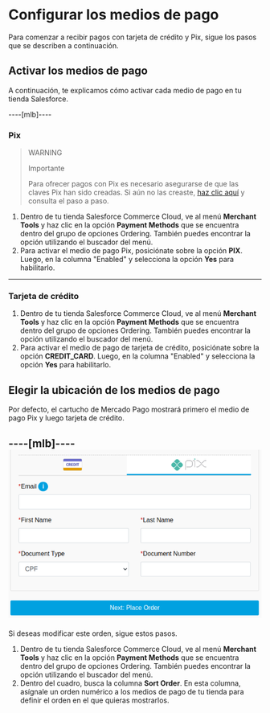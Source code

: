 # Configurar los medios de pago

Para comenzar a recibir pagos con tarjeta de crédito y Pix, sigue los pasos que se describen a continuación.

## Activar los medios de pago

A continuación, te explicamos cómo activar cada medio de pago en tu tienda Salesforce.

----[mlb]----
### Pix

> WARNING
>
> Importante
>
> Para ofrecer pagos con Pix es necesario asegurarse de que las claves Pix han sido creadas. Si aún no las creaste, [haz clic aquí](https://www.youtube.com/watch?v=60tApKYVnkA) y consulta el paso a paso.

1. Dentro de tu tienda Salesforce Commerce Cloud, ve al menú **Merchant Tools** y haz clic en la opción **Payment Methods** que se encuentra dentro del grupo de opciones Ordering. También puedes encontrar la opción utilizando el buscador del menú.
2. Para activar el medio de pago Pix, posiciónate sobre la opción **PIX**. Luego, en la columna "Enabled" y selecciona la opción **Yes** para habilitarlo.
------------

### Tarjeta de crédito

1. Dentro de tu tienda Salesforce Commerce Cloud, ve al menú **Merchant Tools** y haz clic en la opción **Payment Methods** que se encuentra dentro del grupo de opciones Ordering. También puedes encontrar la opción utilizando el buscador del menú.
2. Para activar el medio de pago de tarjeta de crédito, posiciónate sobre la opción **CREDIT_CARD**. Luego, en la columna "Enabled" y selecciona la opción **Yes** para habilitarlo.

## Elegir la ubicación de los medios de pago

Por defecto, el cartucho de Mercado Pago mostrará primero el medio de pago Pix y luego tarjeta de crédito. 

----[mlb]----
![payment-methods](/images/salesforce/payment-methods.png)
------------

Si deseas modificar este orden, sigue estos pasos.

1. Dentro de tu tienda Salesforce Commerce Cloud, ve al menú **Merchant Tools** y haz clic en la opción **Payment Methods** que se encuentra dentro del grupo de opciones Ordering. También puedes encontrar la opción utilizando el buscador del menú.
2. Dentro del cuadro, busca la columna **Sort Order**. En esta columna, asígnale un orden numérico a los medios de pago de tu tienda para definir el orden en el que quieras mostrarlos. 

